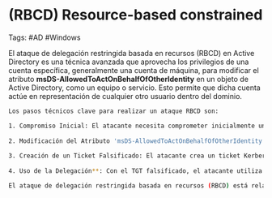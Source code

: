 # (RBCD) Resource-based constrained

Tags: #AD #Windows 

El ataque de delegación restringida basada en recursos (RBCD) en Active Directory es una técnica avanzada que aprovecha los privilegios de una cuenta específica, generalmente una cuenta de máquina, para modificar el atributo **msDS-AllowedToActOnBehalfOfOtherIdentity** en un objeto de Active Directory, como un equipo o servicio. Esto permite que dicha cuenta actúe en representación de cualquier otro usuario dentro del dominio.

```bash 
Los pasos técnicos clave para realizar un ataque RBCD son:

1. Compromiso Inicial: El atacante necesita comprometer inicialmente una cuenta con permisos suficientes para modificar atributos de objetos en Active Directory.
    
2. Modificación del Atributo 'msDS-AllowedToActOnBehalfOfOtherIdentity': Utilizando herramientas de administración de AD o scripts, el atacante establece este atributo en el objeto objetivo (como una computadora) para permitir que una cuenta específica actúe en su nombre.
    
3. Creación de un Ticket Falsificado: El atacante crea un ticket Kerberos falsificado (TGT) para el usuario que desea impersonar (como un administrador).
    
4. Uso de la Delegación**: Con el TGT falsificado, el atacante utiliza la delegación restringida para solicitar tickets de servicio (TGS) para acceder a otros recursos o servicios en el dominio como si fuera el usuario impersonado.
```

```bash 
El ataque de delegación restringida basada en recursos (RBCD) está relacionado con los permisos 'GenericAll' en el sentido de que, si un atacante obtiene derechos 'GenericAll' sobre un objeto de Active Directory, puede modificar el atributo 'msDS-AllowedToActOnBehalfOfOtherIdentity' del objeto. Los derechos 'GenericAll' otorgan control total sobre un objeto, incluida la capacidad de cambiar sus atributos. Por lo tanto, si un atacante tiene 'GenericAll' en un objeto de computadora, puede configurar ese objeto para permitir la delegación restringida, lo cual es clave en la ejecución de un ataque RBCD.
```
